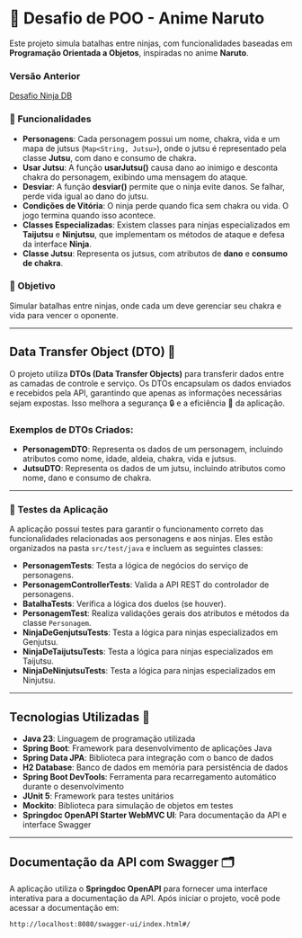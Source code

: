 # 🍥 Desafio de POO - Anime Naruto
Este projeto simula batalhas entre ninjas, com funcionalidades baseadas em **Programação Orientada a Objetos**, inspiradas no anime **Naruto**.

### Versão Anterior  
[Desafio Ninja DB](https://github.com/joaoespdev/Desafio-Ninja-DB)



### 🏮 Funcionalidades

- **Personagens**: Cada personagem possui um nome, chakra, vida e um mapa de jutsus (`Map<String, Jutsu>`), onde o jutsu é representado pela classe **Jutsu**, com dano e consumo de chakra.
- **Usar Jutsu**: A função **usarJutsu()** causa dano ao inimigo e desconta chakra do personagem, exibindo uma mensagem do ataque.
- **Desviar**: A função **desviar()** permite que o ninja evite danos. Se falhar, perde vida igual ao dano do jutsu.
- **Condições de Vitória**: O ninja perde quando fica sem chakra ou vida. O jogo termina quando isso acontece.
- **Classes Especializadas**: Existem classes para ninjas especializados em **Taijutsu** e **Ninjutsu**, que implementam os métodos de ataque e defesa da interface **Ninja**.
- **Classe Jutsu**: Representa os jutsus, com atributos de **dano** e **consumo de chakra**.

### 🍃 Objetivo

Simular batalhas entre ninjas, onde cada um deve gerenciar seu chakra e vida para vencer o oponente.


---

## Data Transfer Object (DTO) 🍡

O projeto utiliza **DTOs (Data Transfer Objects)** para transferir dados entre as camadas de controle e serviço. Os DTOs encapsulam os dados enviados e recebidos pela API, garantindo que apenas as informações necessárias sejam expostas. Isso melhora a segurança 🔒 e a eficiência 🚀 da aplicação.

### Exemplos de DTOs Criados:
- **PersonagemDTO**: Representa os dados de um personagem, incluindo atributos como nome, idade, aldeia, chakra, vida e jutsus.
- **JutsuDTO**: Representa os dados de um jutsu, incluindo atributos como nome, dano e consumo de chakra.

---

### 🧩 Testes da Aplicação

A aplicação possui testes para garantir o funcionamento correto das funcionalidades relacionadas aos personagens e aos ninjas. Eles estão organizados na pasta `src/test/java` e incluem as seguintes classes:

- **PersonagemTests**: Testa a lógica de negócios do serviço de personagens.
- **PersonagemControllerTests**: Valida a API REST do controlador de personagens.
- **BatalhaTests**: Verifica a lógica dos duelos (se houver).
- **PersonagemTest**: Realiza validações gerais dos atributos e métodos da classe `Personagem`.
- **NinjaDeGenjutsuTests**: Testa a lógica para ninjas especializados em Genjutsu.
- **NinjaDeTaijutsuTests**: Testa a lógica para ninjas especializados em Taijutsu.
- **NinjaDeNinjutsuTests**: Testa a lógica para ninjas especializados em Ninjutsu.

---

## Tecnologias Utilizadas 🍜

- **Java 23**: Linguagem de programação utilizada 
- **Spring Boot**: Framework para desenvolvimento de aplicações Java 
- **Spring Data JPA**: Biblioteca para integração com o banco de dados 
- **H2 Database**: Banco de dados em memória para persistência de dados 
- **Spring Boot DevTools**: Ferramenta para recarregamento automático durante o desenvolvimento 
- **JUnit 5**: Framework para testes unitários 
- **Mockito**: Biblioteca para simulação de objetos em testes 
- **Springdoc OpenAPI Starter WebMVC UI**: Para documentação da API e interface Swagger 

---

## Documentação da API com Swagger 🗂️

A aplicação utiliza o **Springdoc OpenAPI** para fornecer uma interface interativa para a documentação da API. Após iniciar o projeto, você pode acessar a documentação em:

```bash
http://localhost:8080/swagger-ui/index.html#/
